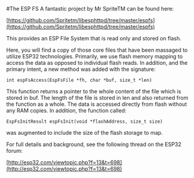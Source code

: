 #The ESP FS
A fantastic project by Mr SpriteTM can be found here:

[https://github.com/Spritetm/libesphttpd/tree/master/espfs](https://github.com/Spritetm/libesphttpd/tree/master/espfs)

This provides an ESP File System that is read only and stored on flash.

Here, you will find a copy of those core files that have been massaged to utilize ESP32 technologies.
Primarily, we use flash memory mapping to access the data as opposed to individual flash reads.  In addition,
and the primary intent, a new method was added with the signature:

```
int espFsAccess(EspFsFile *fh, char *buf, size_t *len)
```

This function returns a pointer to the whole content of the file which is stored in buf.  The
length of the file is stored in len and also returned from the function as a whole.
The data is accessed directly from flash without any RAM copies.
In addition, the function called:

```
EspFsInitResult espFsInit(void *flashAddress, size_t size)
```

was augmented to include the size of the flash storage to map.

For full details and background, see the following thread on the ESP32 forum:

[http://esp32.com/viewtopic.php?f=13&t=698](http://esp32.com/viewtopic.php?f=13&t=698)
